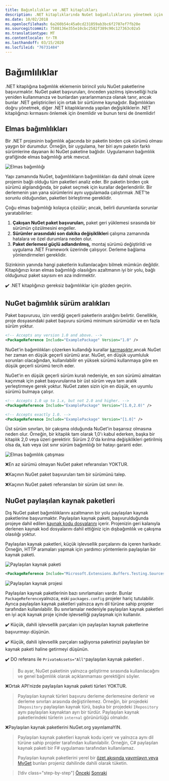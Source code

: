 ```yaml
---
title: Bağımlılıklar ve .NET kitaplıkları
description: .NET kitaplıklarında NuGet bağımlılıklarını yönetmek için en iyi uygulama önerileri.
ms.date: 10/02/2018
ms.openlocfilehash: 6a260b54c45a0cd231059ab3bc6f2707ef7fb20e
ms.sourcegitcommit: 7588136e355e10cbc2582f389c90c127363c02a5
ms.translationtype: MT
ms.contentlocale: tr-TR
ms.lasthandoff: 03/15/2020
ms.locfileid: "76731484"
---
```

# <a name="dependencies"></a>Bağımlılıklar

.NET kitaplığına bağımlılık eklemenin birincil yolu NuGet paketlerine başvurmaktır. NuGet paket başvuruları, önceden yazılmış işlevselliği hızla yeniden kullanmanıza ve bunlardan yararlanmanıza olanak tanır, ancak bunlar .NET geliştiricileri için ortak bir sürtünme kaynağıdır. Bağımlılıkları doğru yönetmek, diğer .NET kitaplıklarında yapılan değişikliklerin .NET kitaplığınızı kırmasını önlemek için önemlidir ve bunun tersi de önemlidir!

## <a name="diamond-dependencies"></a>Elmas bağımlılıkları

Bir .NET projesinin bağımlılık ağacında bir paketin birden çok sürümü olması yaygın bir durumdur. Örneğin, bir uygulama, her biri aynı paketin farklı sürümlerine dayanan iki NuGet paketine bağlıdır. Uygulamanın bağımlılık grafiğinde elmas bağımlılığı artık mevcut.

![Elmas bağımlılığı](./media/dependencies/diamond-dependency.png "Elmas bağımlılığı")

Yapı zamanında NuGet, bağımlılıkların bağımlılıkları da dahil olmak üzere projenin bağlı olduğu tüm paketleri analiz eder. Bir paketin birden çok sürümü algılandığında, bir paket seçmek için kurallar değerlendirilir. Bir derlemenin yan yana sürümlerini aynı uygulamada çalıştırmak .NET'te sorunlu olduğundan, paketleri birleştirme gereklidir.

Çoğu elmas bağımlılığı kolayca çözülür; ancak, belirli durumlarda sorunlar yaratabilirler:

1. **Çakışan NuGet paket başvuruları,** paket geri yüklemesi sırasında bir sürümün çözülmesini engeller.
2. **Sürümler arasındaki son dakika değişiklikleri** çalışma zamanında hatalara ve özel durumlara neden olur.
3. **Paket derlemesi güçlü adlandırılmış,** montaj sürümü değiştirildi ve uygulama .NET Framework üzerinde çalışıyor. Derleme bağlama yönlendirmeleri gereklidir.

Sizinkinin yanında hangi paketlerin kullanılacağını bilmek mümkün değildir. Kitaplığınızı kıran elmas bağımlılığı olasılığını azaltmanın iyi bir yolu, bağlı olduğunuz paket sayısını en aza indirmektir.

✔️ .NET kitaplığınızı gereksiz bağımlılıklar için gözden geçirin.

## <a name="nuget-dependency-version-ranges"></a>NuGet bağımlılık sürüm aralıkları

Paket başvurusu, izin verdiği geçerli paketlerin aralığını belirtir. Genellikle, proje dosyasındaki paket başvuru sürümü minimum sürümüdür ve en fazla sürüm yoktur.

```xml
<!-- Accepts any version 1.0 and above. -->
<PackageReference Include="ExamplePackage" Version="1.0" />
```

NuGet'in bağımlılıkları çözerken kullandığı kurallar [karmaşıktır,](/nuget/consume-packages/dependency-resolution)ancak NuGet her zaman en düşük geçerli sürümü arar. NuGet, en düşük uyumluluk sorunları olacağından, kullanılabilir en yüksek sürümü kullanmaya göre en düşük geçerli sürümü tercih eder.

NuGet'in en düşük geçerli sürüm kuralı nedeniyle, en son sürümü almaktan kaçınmak için paket başvurularına bir üst sürüm veya tam aralık yerleştirmeye gerek yoktur. NuGet zaten sizin için en düşük, en uyumlu sürümü bulmaya çalışır.

```xml
<!-- Accepts 1.0 up to 1.x, but not 2.0 and higher. -->
<PackageReference Include="ExamplePackage" Version="[1.0,2.0)" />

<!-- Accepts exactly 1.0. -->
<PackageReference Include="ExamplePackage" Version="[1.0]" />
```

Üst sürüm sınırları, bir çakışma olduğunda NuGet'in başarısız olmasına neden olur. Örneğin, bir kitaplık tam olarak 1,0'ı kabul ederken, başka bir kitaplık 2,0 veya üzeri gerektirir. Sürüm 2.0'da kırılma değişiklikleri getirilmiş olsa da, katı veya üst sınır sürüm bağımlılığı bir hatayı garanti eder.

![Elmas bağımlılık çatışması](./media/dependencies/diamond-dependency-conflict.png "Elmas bağımlılık çatışması")

❌En az sürümü olmayan NuGet paket referansları YOKTUR.

❌Kaçının NuGet paket başvuruları tam bir sürümünü talep.

❌Kaçının NuGet paketi referansları bir sürüm üst sınırı ile.

## <a name="nuget-shared-source-packages"></a>NuGet paylaşılan kaynak paketleri

Dış NuGet paket bağımlılıklarını azaltmanın bir yolu paylaşılan kaynak paketlerine başvurmaktır. Paylaşılan kaynak paketi, başvurulduğunda projeye dahil edilen [kaynak kodu dosyalarını](/nuget/reference/nuspec#including-content-files) içerir. Projenizin geri kalanıyla derlenen kaynak kod dosyalarını dahil ettiğiniz için dışbağımlılık ve çakışma olasılığı yoktur.

Paylaşılan kaynak paketleri, küçük işlevsellik parçalarını da içeren harikadır. Örneğin, HTTP aramaları yapmak için yardımcı yöntemlerin paylaşılan bir kaynak paketi.

![Paylaşılan kaynak paketi](./media/dependencies/shared-source-package.png "Paylaşılan kaynak paketi")

```xml
<PackageReference Include="Microsoft.Extensions.Buffers.Testing.Sources" PrivateAssets="All" Version="1.0" />
```

![Paylaşılan kaynak projesi](./media/dependencies/shared-source-project.png "Paylaşılan kaynak projesi")

Paylaşılan kaynak paketlerinin bazı sınırlamaları vardır. Bunlar `PackageReference`yalnızca, eski `packages.config` projeler hariç tutulabilir. Ayrıca paylaşılan kaynak paketleri yalnızca aynı dil türüne sahip projeler tarafından kullanılabilir. Bu sınırlamalar nedeniyle paylaşılan kaynak paketleri en iyi açık kaynak proje içinde işlevselliği paylaşmak için kullanılır.

✔️ Küçük, dahili işlevsellik parçaları için paylaşılan kaynak paketlerine başvurmayı düşünün.

✔️ Küçük, dahili işlevsellik parçaları sağlıyorsa paketinizi paylaşılan bir kaynak paketi haline getirmeyi düşünün.

✔️ DO referans ile `PrivateAssets="All"`paylaşılan kaynak paketleri .

> Bu ayar, NuGet paketinin yalnızca geliştirme sırasında kullanılacağını ve genel bağımlılık olarak açıklanmaması gerektiğini söyler.

❌Ortak API'nizde paylaşılan kaynak paketi türleri YOKTUR.

> Paylaşılan kaynak türleri başvuru derleme derlemesine derlenir ve derleme sınırları arasında değiştirilemez. Örneğin, bir projedeki `IRepository` paylaşılan kaynak türü, başka bir projedeki `IRepository` aynı paylaşılan kaynaktan ayrı bir türdür. Paylaşılan kaynak paketlerindeki türlerin `internal` görünürlüğü olmalıdır.

❌Paylaşılan kaynak paketlerini NuGet.org yayınlamaYIN.

> Paylaşılan kaynak paketleri kaynak kodu içerir ve yalnızca aynı dil türüne sahip projeler tarafından kullanılabilir. Örneğin, C# paylaşılan kaynak paketi bir F# uygulaması tarafından kullanılamaz.
>
> Paylaşılan kaynak paketlerini yerel bir [özet akışında yayımlayın veya MyGet](./publish-nuget-package.md) bunları projeniz dahilinde dahili olarak tüketin.

>[!div class="step-by-step"]
>[Önceki](nuget.md)
>[Sonraki](sourcelink.md)
